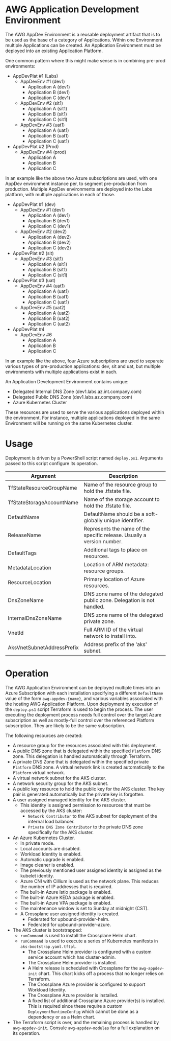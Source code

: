 # AWG Application Development Environment

The AWG AppDev Environment is a reusable deployment artifact that is to be used as the base of a category of Applications. Within one Environment multiple Applications can be created. An Application Environment must be deployed into an existing Application Platform.

One common pattern where this might make sense is in combining pre-prod environments:

+ AppDevPlat #1 (Labs)
  + AppDevEnv #1 (dev1)
    + Application A (dev1)
    + Application B (dev1)
    + Application C (dev1)
  + AppDevEnv #2 (sit1)
    + Application A (sit1)
    + Application B (sit1)
    + Application C (sit1)
  + AppDevEnv #3 (uat1)
    + Application A (uat1)
    + Application B (uat1)
    + Application C (uat1)
+ AppDevPlat #2 (Prod)
  + AppDevEnv #4 (prod)
    + Application A
    + Application B
    + Application C

In an example like the above two Azure subscriptions are used, with one AppDev environment instance per, to segment pre-production from production. Multiple AppDev environments are deployed into the Labs platform, with multiple applications in each of those.

+ AppDevPlat #1 (dev)
  + AppDevEnv #1 (dev1)
    + Application A (dev1)
    + Application B (dev1)
    + Application C (dev1)
  + AppDevEnv #2 (dev2)
    + Application A (dev2)
    + Application B (dev2)
    + Application C (dev2)
+ AppDevPlat #2 (sit)
  + AppDevEnv #3 (sit1)
    + Application A (sit1)
    + Application B (sit1)
    + Application C (sit1)
+ AppDevPlat #3 (uat)
  + AppDevEnv #4 (uat1)
    + Application A (uat1)
    + Application B (uat1)
    + Application C (uat1)
  + AppDevEnv #5 (uat2)
    + Application A (uat2)
    + Application B (uat2)
    + Application C (uat2)
+ AppDevPlat #4
  + AppDevEnv #6
    + Application A
    + Application B
    + Application C

In an example like the above, four Azure subscriptions are used to separate various types of pre-production applications: dev, sit and uat, but multiple environments with multiple applications exist in each.

An Application Development Environment contains unique:

+ Delegated Internal DNS Zone (dev1.labs.az.int.company.com)
+ Delegated Public DNS Zone (dev1.labs.az.company.com)
+ Azure Kubernetes Cluster

These resources are used to serve the various applications deployed within the environment. For instance, multiple applications deployed in the same Environment will be running on the same Kubernetes cluster.

# Usage

Deployment is driven by a PowerShell script named `deploy.ps1`. Arguments passed to this script configure its operation.

| Argument                          | Description
| ---                               | ---
| TfStateResourceGroupName          | Name of the resource group to hold the .tfstate file.
| TfStateStorageAccountName         | Name of the storage account to hold the .tfstate file.
| DefaultName                       | DefaultName should be a soft-globally unique identifier.
| ReleaseName                       | Represents the name of the specific release. Usually a version number.
| DefaultTags                       | Additional tags to place on resources.
| MetadataLocation                  | Location of ARM metadata: resource groups.
| ResourceLocation                  | Primary location of Azure resources.
| DnsZoneName                       | DNS zone name of the delegated public zone. Delegation is not handled.
| InternalDnsZoneName               | DNS zone name of the delegated private zone.
| VnetId                            | Full ARM ID of the virtual network to install into.
| AksVnetSubnetAddressPrefix        | Address prefix of the 'aks' subnet.

# Operation

The AWG Application Environment can be deployed multiple times into an Azure Subscription with each installation specifying a different `DefaultName` value of the form `awg-appdev-{name}`, and various variables associated with the hosting AWG Application Platform. Upon deployment by execution of the `deploy.ps1` script Terraform is used to begin the process. The user executing the deployment process needs full control over the target Azure subscription as well as mostly-full control over the referenced Platform subscription. They are likely to be the same subscription.

The following resources are created:

* A resource group for the resources associated with this deployment.
* A public DNS zone that is delegated within the specified `Platform` DNS zone. This delegation is handled automatically through Terraform.
* A private DNS Zone that is delegated within the specified private `Platform` DNS zone. A virtual network link is created automatically to the `Platform` virtual network.
* A virtual network subnet for the AKS cluster.
* A network security group for the AKS subnet.
* A public key resource to hold the public key for the AKS cluster. The key pair is generated automatically but the private key is forgotten.
* A user assigned managed identity for the AKS cluster.
  * This identity is assigned permission to resources that must be accessed by the AKS cluster:
    * `Network Contributor` to the AKS subnet for deployment of the internal load balancer.
    * `Private DNS Zone Contributor` to the private DNS zone specifically for the AKS cluster.
* An Azure Kubernetes Cluster.
  * In private mode.
  * Local accounts are disabled.
  * Workload Identity is enabled.
  * Automatic upgrade is enabled.
  * Image cleaner is enabled.
  * The previously mentioned user assigned identity is assigned as the kubelet identity.
  * Azure CNI with Cillium is used as the network plane. This reduces the number of IP addresses that is required.
  * The built-in Azure Istio package is enabled.
  * The built-in Azure KEDA package is enabled.
  * The built-in Azure VPA package is enabled.
  * The maintenance window is set to Sunday at midnight (CST).
  * A Crossplane user assigned identity is created.
    * Federated for upbound-provider-helm.
    * Federated for upbound-provider-azure.
* The AKS cluster is bootstrapped:
  * `runCommand` is used to install the Crossplane Helm chart.
  * `runCommand` is used to execute a series of Kubernetes manifests in `aks-bootstrap.yaml.tftpl`.
    * The Crossplane Helm provider is configured with a custom service account which has cluster-admin.
    * The Crossplane Helm provider is installed.
    * A Helm release is scheduled with Crossplane for the `awg-appdev-init` chart. This chart kicks off a process that no longer relies on Terraform.
    * The Crossplane Azure provider is configured to support Workload Identity.
    * The Crossplane Azure provider is installed.
    * A fixed list of additional Crossplane Azure provider(s) is installed. This is required since these require a custom `DeploymentRuntimeConfig` which cannot be done as a dependency or as a Helm chart.
* The Terraform script is over, and the remaining process is handled by `awg-appdev-init`. Consule `awg-appdev-modules` for a full explanation on its operation.
